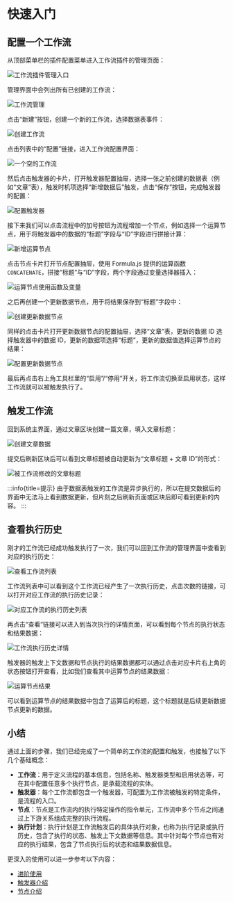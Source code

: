 # 快速入门

## 配置一个工作流

从顶部菜单栏的插件配置菜单进入工作流插件的管理页面：

![工作流插件管理入口](https://github.com/nocobase/nocobase/assets/525658/567292f7-ce03-461d-b9d7-399eba825a52)

管理界面中会列出所有已创建的工作流：

![工作流管理](https://github.com/nocobase/nocobase/assets/525658/90e6937b-b8cd-4feb-add5-50bce8ffb564)

点击“新建”按钮，创建一个新的工作流，选择数据表事件：

![创建工作流](https://github.com/nocobase/nocobase/assets/525658/03ec7908-72fa-43e9-a761-c3bd1e98a150)

点击列表中的“配置”链接，进入工作流配置界面：

![一个空的工作流](https://github.com/nocobase/nocobase/assets/525658/683438dc-4da6-465b-a227-7c68db20b78f)

然后点击触发器的卡片，打开触发器配置抽屉，选择一张之前创建的数据表（例如“文章”表），触发时机项选择“新增数据后”触发，点击“保存”按钮，完成触发器的配置：

![配置触发器](https://github.com/nocobase/nocobase/assets/525658/1127f5f2-1dd3-48e6-a0b0-725bdf371368)

接下来我们可以点击流程中的加号按钮为流程增加一个节点，例如选择一个运算节点，用于将触发器中的数据的“标题”字段与“ID”字段进行拼接计算：

![新增运算节点](https://github.com/nocobase/nocobase/assets/525658/ad5af5c4-705e-4de9-83b0-c06f54f51711)

点击节点卡片打开节点配置抽屉，使用 Formula.js 提供的运算函数 `CONCATENATE`，拼接“标题”与“ID”字段，两个字段通过变量选择器插入：

![运算节点使用函数及变量](https://github.com/nocobase/nocobase/assets/525658/cabf5289-0bfc-4768-b48e-b9c6b66b0434)

之后再创建一个更新数据节点，用于将结果保存到“标题”字段中：

![创建更新数据节点](https://github.com/nocobase/nocobase/assets/525658/6a38b96b-2504-450e-a5a9-ecd4f826c575)

同样的点击卡片打开更新数据节点的配置抽屉，选择“文章”表，更新的数据 ID 选择触发器中的数据 ID，更新的数据项选择“标题”，更新的数据值选择运算节点的结果：

![配置更新数据节点](https://github.com/nocobase/nocobase/assets/525658/c7303e35-c7e9-430b-b391-fc35a468c4cd)

最后再点击右上角工具栏里的“启用”/“停用”开关，将工作流切换至启用状态，这样工作流就可以被触发执行了。

## 触发工作流

回到系统主界面，通过文章区块创建一篇文章，填入文章标题：

![创建文章数据](https://github.com/nocobase/nocobase/assets/525658/7a190df6-4c1a-485f-8b2a-a5d1c0a7bb97)

提交后刷新区块后可以看到文章标题被自动更新为“文章标题 + 文章 ID”的形式：

![被工作流修改的文章标题](https://github.com/nocobase/nocobase/assets/525658/a3baed5d-060c-4b95-8c99-6e97389100eb)

:::info{title=提示}
由于数据表触发的工作流是异步执行的，所以在提交数据后的界面中无法马上看到数据更新，但片刻之后刷新页面或区块后即可看到更新的内容。
:::

## 查看执行历史

刚才的工作流已经成功触发执行了一次，我们可以回到工作流的管理界面中查看到对应的执行历史：

![查看工作流列表](https://github.com/nocobase/nocobase/assets/525658/63be0410-8b86-4546-a8a2-835ad9bc3584)

工作流列表中可以看到这个工作流已经产生了一次执行历史，点击次数的链接，可以打开对应工作流的执行历史记录：

![对应工作流的执行历史列表](https://github.com/nocobase/nocobase/assets/525658/60603a21-f1dc-410d-94dd-f22ad33a4b2f)

再点击“查看”链接可以进入到当次执行的详情页面，可以看到每个节点的执行状态和结果数据：

![工作流执行历史详情](https://github.com/nocobase/nocobase/assets/525658/fd20ed59-2b66-4399-a718-aad81b4bd7e8)

触发器的触发上下文数据和节点执行的结果数据都可以通过点击对应卡片右上角的状态按钮打开查看，比如我们查看其中运算节点的结果数据：

![运算节点结果](https://github.com/nocobase/nocobase/assets/525658/1bf3f20b-f983-42c7-a70a-65b6f0e163d7)

可以看到运算节点的结果数据中包含了运算后的标题，这个标题就是后续更新数据节点更新的数据。

## 小结

通过上面的步骤，我们已经完成了一个简单的工作流的配置和触发，也接触了以下几个基础概念：

- **工作流**：用于定义流程的基本信息，包括名称、触发器类型和启用状态等，可在其中配置任意多个执行节点，是承载流程的实体。
- **触发器**：每个工作流都包含一个触发器，可配置为工作流被触发的特定条件，是流程的入口。
- **节点**：节点是工作流内的执行特定操作的指令单元，工作流中多个节点之间通过上下游关系组成完整的执行流程。
- **执行计划**：执行计划是工作流触发后的具体执行对象，也称为执行记录或执行历史，包含了执行的状态、触发上下文数据等信息。其中针对每个节点也有对应的执行结果，包含了节点执行后的状态和结果数据信息。

更深入的使用可以进一步参考以下内容：

- [进阶使用](./advanced)
- [触发器介绍](./triggers)
- [节点介绍](./nodes)
